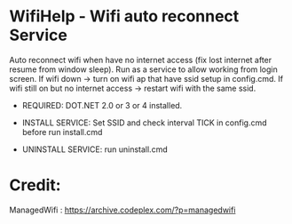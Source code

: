 # WifiHelp - Wifi auto reconnect Service
Auto reconnect wifi when have no internet access (fix lost internet after resume from window sleep).
Run as a service to allow working from login screen.
If wifi down -> turn on wifi ap that have ssid setup in config.cmd.
If wifi still on but no internet access -> restart wifi with the same ssid.

* REQUIRED: DOT.NET 2.0 or 3 or 4 installed.

* INSTALL SERVICE:
Set SSID and check interval TICK in config.cmd before run install.cmd

* UNINSTALL SERVICE: run uninstall.cmd

# Credit: 
ManagedWifi : https://archive.codeplex.com/?p=managedwifi
